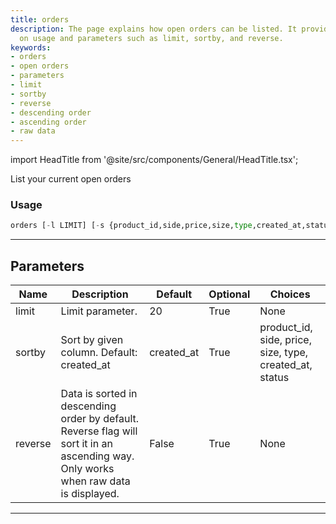 ```yaml
---
title: orders
description: The page explains how open orders can be listed. It provides information
  on usage and parameters such as limit, sortby, and reverse.
keywords:
- orders
- open orders
- parameters
- limit
- sortby
- reverse
- descending order
- ascending order
- raw data
---
```


import HeadTitle from '@site/src/components/General/HeadTitle.tsx';

<HeadTitle title="orders - Coinbase - Brokers - Portfolio - Reference | OpenBB Terminal Docs" />

List your current open orders

### Usage

```python
orders [-l LIMIT] [-s {product_id,side,price,size,type,created_at,status}] [-r]
```

---

## Parameters

| Name | Description | Default | Optional | Choices |
| ---- | ----------- | ------- | -------- | ------- |
| limit | Limit parameter. | 20 | True | None |
| sortby | Sort by given column. Default: created_at | created_at | True | product_id, side, price, size, type, created_at, status |
| reverse | Data is sorted in descending order by default. Reverse flag will sort it in an ascending way. Only works when raw data is displayed. | False | True | None |

---
